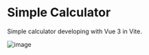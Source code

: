 # Simple Calculator

Simple calculator developing with Vue 3 in Vite.

![image](https://user-images.githubusercontent.com/33776962/298182415-74c5db8d-3a60-40b4-9307-87e92a54010b.png)

